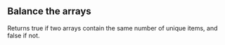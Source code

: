 ## Balance the arrays ##

Returns true if two arrays contain the same number of unique items, and false if not.